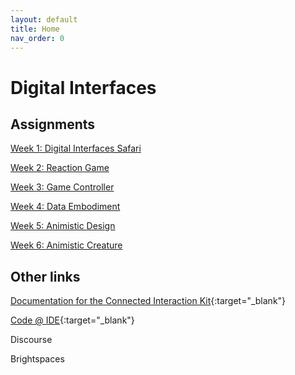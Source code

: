 ```yaml
---
layout: default
title: Home
nav_order: 0
---
```


# Digital Interfaces

## Assignments
[Week 1: Digital Interfaces Safari](assignments/01-digital-interface-safari/index)

[Week 2: Reaction Game](assignments/02-reaction-game/index)

[Week 3: Game Controller](assignments/03-game-controller/index)

[Week 4: Data Embodiment](assignments/04-data-embodiment/index)

[Week 5: Animistic Design](assignments/05-animistic-design/index)

[Week 6: Animistic Creature](assignments/06-animistic-creature/index)



## Other links
[Documentation for the Connected Interaction Kit](https://id-studiolab.github.io/Connected-Interaction-Kit/){:target="_blank"}

[Code @ IDE](https://datacentricdesign.github.io/code/){:target="_blank"}

Discourse

Brightspaces